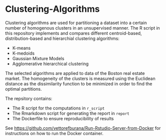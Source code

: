 # Clustering-Algorithms

Clustering algorithms are used for partitioning a dataset into a certain number of homogenous clusters in an unsupervised manner. The R script in this repository implements and compares different centroid-based, distribution-based and hierarchial clustering algorithms:

* K-means
* K-medoids
* Gaussian Mixture Models
* Agglomerative hierarchical clustering

The selected algorithms are applied to data of the Boston real estate market. The homogeneity of the clusters is measured using the Euclidean distance as the dissimilarity function to be minimized in order to find the optimal partitions. 

The repsitory contains: 

* The R script for the computations in ```r_script```
* The Rmarkdown script for generating the report in ```report```
* The Dockerfile to ensure reproducibility of results 

See https://github.com/vettorefburana/Run-Rstudio-Server-from-Docker for instructions on how to run the Docker container. 
